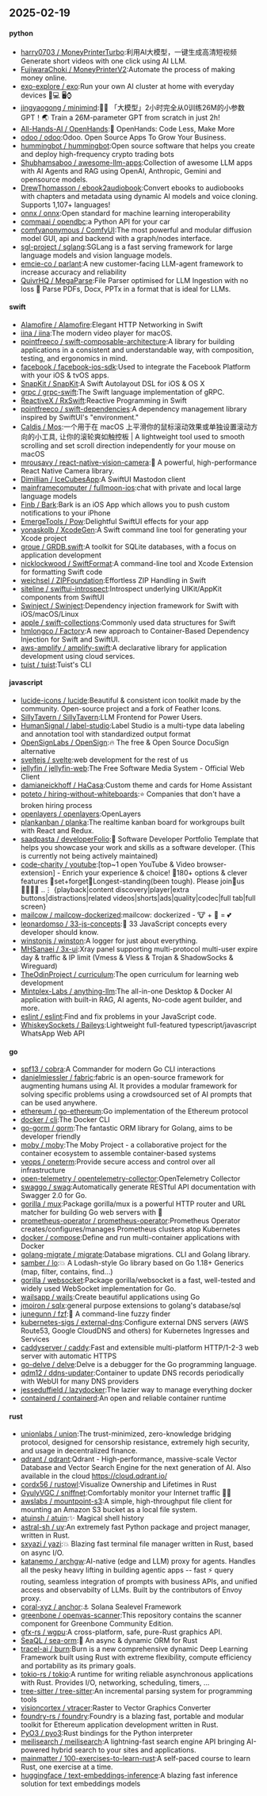 ## 2025-02-19

#### python
* [harry0703 / MoneyPrinterTurbo](https://github.com/harry0703/MoneyPrinterTurbo):利用AI大模型，一键生成高清短视频 Generate short videos with one click using AI LLM.
* [FujiwaraChoki / MoneyPrinterV2](https://github.com/FujiwaraChoki/MoneyPrinterV2):Automate the process of making money online.
* [exo-explore / exo](https://github.com/exo-explore/exo):Run your own AI cluster at home with everyday devices 📱💻 🖥️⌚
* [jingyaogong / minimind](https://github.com/jingyaogong/minimind):🚀🚀 「大模型」2小时完全从0训练26M的小参数GPT！🌏 Train a 26M-parameter GPT from scratch in just 2h!
* [All-Hands-AI / OpenHands](https://github.com/All-Hands-AI/OpenHands):🙌 OpenHands: Code Less, Make More
* [odoo / odoo](https://github.com/odoo/odoo):Odoo. Open Source Apps To Grow Your Business.
* [hummingbot / hummingbot](https://github.com/hummingbot/hummingbot):Open source software that helps you create and deploy high-frequency crypto trading bots
* [Shubhamsaboo / awesome-llm-apps](https://github.com/Shubhamsaboo/awesome-llm-apps):Collection of awesome LLM apps with AI Agents and RAG using OpenAI, Anthropic, Gemini and opensource models.
* [DrewThomasson / ebook2audiobook](https://github.com/DrewThomasson/ebook2audiobook):Convert ebooks to audiobooks with chapters and metadata using dynamic AI models and voice cloning. Supports 1,107+ languages!
* [onnx / onnx](https://github.com/onnx/onnx):Open standard for machine learning interoperability
* [commaai / opendbc](https://github.com/commaai/opendbc):a Python API for your car
* [comfyanonymous / ComfyUI](https://github.com/comfyanonymous/ComfyUI):The most powerful and modular diffusion model GUI, api and backend with a graph/nodes interface.
* [sgl-project / sglang](https://github.com/sgl-project/sglang):SGLang is a fast serving framework for large language models and vision language models.
* [emcie-co / parlant](https://github.com/emcie-co/parlant):A new customer-facing LLM-agent framework to increase accuracy and reliability
* [QuivrHQ / MegaParse](https://github.com/QuivrHQ/MegaParse):File Parser optimised for LLM Ingestion with no loss 🧠 Parse PDFs, Docx, PPTx in a format that is ideal for LLMs.

#### swift
* [Alamofire / Alamofire](https://github.com/Alamofire/Alamofire):Elegant HTTP Networking in Swift
* [iina / iina](https://github.com/iina/iina):The modern video player for macOS.
* [pointfreeco / swift-composable-architecture](https://github.com/pointfreeco/swift-composable-architecture):A library for building applications in a consistent and understandable way, with composition, testing, and ergonomics in mind.
* [facebook / facebook-ios-sdk](https://github.com/facebook/facebook-ios-sdk):Used to integrate the Facebook Platform with your iOS & tvOS apps.
* [SnapKit / SnapKit](https://github.com/SnapKit/SnapKit):A Swift Autolayout DSL for iOS & OS X
* [grpc / grpc-swift](https://github.com/grpc/grpc-swift):The Swift language implementation of gRPC.
* [ReactiveX / RxSwift](https://github.com/ReactiveX/RxSwift):Reactive Programming in Swift
* [pointfreeco / swift-dependencies](https://github.com/pointfreeco/swift-dependencies):A dependency management library inspired by SwiftUI's "environment."
* [Caldis / Mos](https://github.com/Caldis/Mos):一个用于在 macOS 上平滑你的鼠标滚动效果或单独设置滚动方向的小工具, 让你的滚轮爽如触控板 | A lightweight tool used to smooth scrolling and set scroll direction independently for your mouse on macOS
* [mrousavy / react-native-vision-camera](https://github.com/mrousavy/react-native-vision-camera):📸 A powerful, high-performance React Native Camera library.
* [Dimillian / IceCubesApp](https://github.com/Dimillian/IceCubesApp):A SwiftUI Mastodon client
* [mainframecomputer / fullmoon-ios](https://github.com/mainframecomputer/fullmoon-ios):chat with private and local large language models
* [Finb / Bark](https://github.com/Finb/Bark):Bark is an iOS App which allows you to push custom notifications to your iPhone
* [EmergeTools / Pow](https://github.com/EmergeTools/Pow):Delightful SwiftUI effects for your app
* [yonaskolb / XcodeGen](https://github.com/yonaskolb/XcodeGen):A Swift command line tool for generating your Xcode project
* [groue / GRDB.swift](https://github.com/groue/GRDB.swift):A toolkit for SQLite databases, with a focus on application development
* [nicklockwood / SwiftFormat](https://github.com/nicklockwood/SwiftFormat):A command-line tool and Xcode Extension for formatting Swift code
* [weichsel / ZIPFoundation](https://github.com/weichsel/ZIPFoundation):Effortless ZIP Handling in Swift
* [siteline / swiftui-introspect](https://github.com/siteline/swiftui-introspect):Introspect underlying UIKit/AppKit components from SwiftUI
* [Swinject / Swinject](https://github.com/Swinject/Swinject):Dependency injection framework for Swift with iOS/macOS/Linux
* [apple / swift-collections](https://github.com/apple/swift-collections):Commonly used data structures for Swift
* [hmlongco / Factory](https://github.com/hmlongco/Factory):A new approach to Container-Based Dependency Injection for Swift and SwiftUI.
* [aws-amplify / amplify-swift](https://github.com/aws-amplify/amplify-swift):A declarative library for application development using cloud services.
* [tuist / tuist](https://github.com/tuist/tuist):Tuist's CLI

#### javascript
* [lucide-icons / lucide](https://github.com/lucide-icons/lucide):Beautiful & consistent icon toolkit made by the community. Open-source project and a fork of Feather Icons.
* [SillyTavern / SillyTavern](https://github.com/SillyTavern/SillyTavern):LLM Frontend for Power Users.
* [HumanSignal / label-studio](https://github.com/HumanSignal/label-studio):Label Studio is a multi-type data labeling and annotation tool with standardized output format
* [OpenSignLabs / OpenSign](https://github.com/OpenSignLabs/OpenSign):🔥 The free & Open Source DocuSign alternative
* [sveltejs / svelte](https://github.com/sveltejs/svelte):web development for the rest of us
* [jellyfin / jellyfin-web](https://github.com/jellyfin/jellyfin-web):The Free Software Media System - Official Web Client
* [damianeickhoff / HaCasa](https://github.com/damianeickhoff/HaCasa):Custom theme and cards for Home Assistant
* [poteto / hiring-without-whiteboards](https://github.com/poteto/hiring-without-whiteboards):⭐️ Companies that don't have a broken hiring process
* [openlayers / openlayers](https://github.com/openlayers/openlayers):OpenLayers
* [plankanban / planka](https://github.com/plankanban/planka):The realtime kanban board for workgroups built with React and Redux.
* [saadpasta / developerFolio](https://github.com/saadpasta/developerFolio):🚀 Software Developer Portfolio Template that helps you showcase your work and skills as a software developer. (This is currently not being actively maintained)
* [code-charity / youtube](https://github.com/code-charity/youtube):[top~1 open YouTube & Video browser-extension] - Enrich your experience & choice! 🧰180+ options & clever features 📌set+forget📌Longest-standing(been tough). Please join🧩us👨‍👩‍👧‍👧 ..⋮ {playback|content discovery|player|extra buttons|distractions|related videos|shorts|ads|quality|codec|full tab|full screen}
* [mailcow / mailcow-dockerized](https://github.com/mailcow/mailcow-dockerized):mailcow: dockerized - 🐮 + 🐋 = 💕
* [leonardomso / 33-js-concepts](https://github.com/leonardomso/33-js-concepts):📜 33 JavaScript concepts every developer should know.
* [winstonjs / winston](https://github.com/winstonjs/winston):A logger for just about everything.
* [MHSanaei / 3x-ui](https://github.com/MHSanaei/3x-ui):Xray panel supporting multi-protocol multi-user expire day & traffic & IP limit (Vmess & Vless & Trojan & ShadowSocks & Wireguard)
* [TheOdinProject / curriculum](https://github.com/TheOdinProject/curriculum):The open curriculum for learning web development
* [Mintplex-Labs / anything-llm](https://github.com/Mintplex-Labs/anything-llm):The all-in-one Desktop & Docker AI application with built-in RAG, AI agents, No-code agent builder, and more.
* [eslint / eslint](https://github.com/eslint/eslint):Find and fix problems in your JavaScript code.
* [WhiskeySockets / Baileys](https://github.com/WhiskeySockets/Baileys):Lightweight full-featured typescript/javascript WhatsApp Web API

#### go
* [spf13 / cobra](https://github.com/spf13/cobra):A Commander for modern Go CLI interactions
* [danielmiessler / fabric](https://github.com/danielmiessler/fabric):fabric is an open-source framework for augmenting humans using AI. It provides a modular framework for solving specific problems using a crowdsourced set of AI prompts that can be used anywhere.
* [ethereum / go-ethereum](https://github.com/ethereum/go-ethereum):Go implementation of the Ethereum protocol
* [docker / cli](https://github.com/docker/cli):The Docker CLI
* [go-gorm / gorm](https://github.com/go-gorm/gorm):The fantastic ORM library for Golang, aims to be developer friendly
* [moby / moby](https://github.com/moby/moby):The Moby Project - a collaborative project for the container ecosystem to assemble container-based systems
* [veops / oneterm](https://github.com/veops/oneterm):Provide secure access and control over all infrastructure
* [open-telemetry / opentelemetry-collector](https://github.com/open-telemetry/opentelemetry-collector):OpenTelemetry Collector
* [swaggo / swag](https://github.com/swaggo/swag):Automatically generate RESTful API documentation with Swagger 2.0 for Go.
* [gorilla / mux](https://github.com/gorilla/mux):Package gorilla/mux is a powerful HTTP router and URL matcher for building Go web servers with 🦍
* [prometheus-operator / prometheus-operator](https://github.com/prometheus-operator/prometheus-operator):Prometheus Operator creates/configures/manages Prometheus clusters atop Kubernetes
* [docker / compose](https://github.com/docker/compose):Define and run multi-container applications with Docker
* [golang-migrate / migrate](https://github.com/golang-migrate/migrate):Database migrations. CLI and Golang library.
* [samber / lo](https://github.com/samber/lo):💥 A Lodash-style Go library based on Go 1.18+ Generics (map, filter, contains, find...)
* [gorilla / websocket](https://github.com/gorilla/websocket):Package gorilla/websocket is a fast, well-tested and widely used WebSocket implementation for Go.
* [wailsapp / wails](https://github.com/wailsapp/wails):Create beautiful applications using Go
* [jmoiron / sqlx](https://github.com/jmoiron/sqlx):general purpose extensions to golang's database/sql
* [junegunn / fzf](https://github.com/junegunn/fzf):🌸 A command-line fuzzy finder
* [kubernetes-sigs / external-dns](https://github.com/kubernetes-sigs/external-dns):Configure external DNS servers (AWS Route53, Google CloudDNS and others) for Kubernetes Ingresses and Services
* [caddyserver / caddy](https://github.com/caddyserver/caddy):Fast and extensible multi-platform HTTP/1-2-3 web server with automatic HTTPS
* [go-delve / delve](https://github.com/go-delve/delve):Delve is a debugger for the Go programming language.
* [qdm12 / ddns-updater](https://github.com/qdm12/ddns-updater):Container to update DNS records periodically with WebUI for many DNS providers
* [jesseduffield / lazydocker](https://github.com/jesseduffield/lazydocker):The lazier way to manage everything docker
* [containerd / containerd](https://github.com/containerd/containerd):An open and reliable container runtime

#### rust
* [unionlabs / union](https://github.com/unionlabs/union):The trust-minimized, zero-knowledge bridging protocol, designed for censorship resistance, extremely high security, and usage in decentralized finance.
* [qdrant / qdrant](https://github.com/qdrant/qdrant):Qdrant - High-performance, massive-scale Vector Database and Vector Search Engine for the next generation of AI. Also available in the cloud https://cloud.qdrant.io/
* [cordx56 / rustowl](https://github.com/cordx56/rustowl):Visualize Ownership and Lifetimes in Rust
* [GyulyVGC / sniffnet](https://github.com/GyulyVGC/sniffnet):Comfortably monitor your Internet traffic 🕵️‍♂️
* [awslabs / mountpoint-s3](https://github.com/awslabs/mountpoint-s3):A simple, high-throughput file client for mounting an Amazon S3 bucket as a local file system.
* [atuinsh / atuin](https://github.com/atuinsh/atuin):✨ Magical shell history
* [astral-sh / uv](https://github.com/astral-sh/uv):An extremely fast Python package and project manager, written in Rust.
* [sxyazi / yazi](https://github.com/sxyazi/yazi):💥 Blazing fast terminal file manager written in Rust, based on async I/O.
* [katanemo / archgw](https://github.com/katanemo/archgw):AI-native (edge and LLM) proxy for agents. Handles all the pesky heavy lifting in building agentic apps -- fast ⚡️ query routing, seamless integration of prompts with business APIs, and unified access and observabilty of LLMs. Built by the contributors of Envoy proxy.
* [coral-xyz / anchor](https://github.com/coral-xyz/anchor):⚓ Solana Sealevel Framework
* [greenbone / openvas-scanner](https://github.com/greenbone/openvas-scanner):This repository contains the scanner component for Greenbone Community Edition.
* [gfx-rs / wgpu](https://github.com/gfx-rs/wgpu):A cross-platform, safe, pure-Rust graphics API.
* [SeaQL / sea-orm](https://github.com/SeaQL/sea-orm):🐚 An async & dynamic ORM for Rust
* [tracel-ai / burn](https://github.com/tracel-ai/burn):Burn is a new comprehensive dynamic Deep Learning Framework built using Rust with extreme flexibility, compute efficiency and portability as its primary goals.
* [tokio-rs / tokio](https://github.com/tokio-rs/tokio):A runtime for writing reliable asynchronous applications with Rust. Provides I/O, networking, scheduling, timers, ...
* [tree-sitter / tree-sitter](https://github.com/tree-sitter/tree-sitter):An incremental parsing system for programming tools
* [visioncortex / vtracer](https://github.com/visioncortex/vtracer):Raster to Vector Graphics Converter
* [foundry-rs / foundry](https://github.com/foundry-rs/foundry):Foundry is a blazing fast, portable and modular toolkit for Ethereum application development written in Rust.
* [PyO3 / pyo3](https://github.com/PyO3/pyo3):Rust bindings for the Python interpreter
* [meilisearch / meilisearch](https://github.com/meilisearch/meilisearch):A lightning-fast search engine API bringing AI-powered hybrid search to your sites and applications.
* [mainmatter / 100-exercises-to-learn-rust](https://github.com/mainmatter/100-exercises-to-learn-rust):A self-paced course to learn Rust, one exercise at a time.
* [huggingface / text-embeddings-inference](https://github.com/huggingface/text-embeddings-inference):A blazing fast inference solution for text embeddings models
